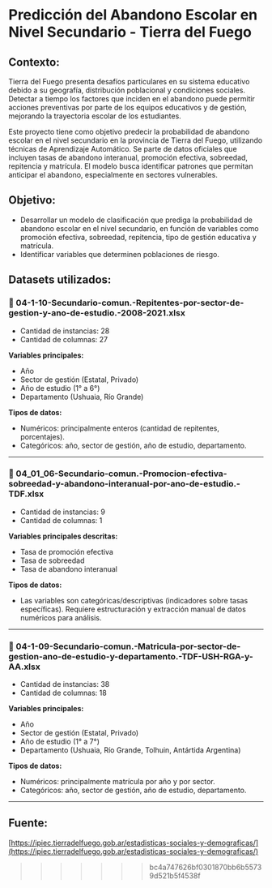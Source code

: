 # Predicción del Abandono Escolar en Nivel Secundario - Tierra del Fuego

## Contexto:
Tierra del Fuego presenta desafíos particulares en su sistema educativo debido a su geografía, distribución poblacional y condiciones sociales. Detectar a tiempo los factores que inciden en el abandono puede permitir acciones preventivas por parte de los equipos educativos y de gestión, mejorando la trayectoria escolar de los estudiantes.

Este proyecto tiene como objetivo predecir la probabilidad de abandono escolar en el nivel secundario en la provincia de Tierra del Fuego, utilizando técnicas de Aprendizaje Automático. Se parte de datos oficiales que incluyen tasas de abandono interanual, promoción efectiva, sobreedad, repitencia y matrícula. El modelo busca identificar patrones que permitan anticipar el abandono, especialmente en sectores vulnerables.

## Objetivo:
- Desarrollar un modelo de clasificación que prediga la probabilidad de abandono escolar en el nivel secundario, en función de variables como promoción efectiva, sobreedad, repitencia, tipo de gestión educativa y matrícula.
- Identificar variables que determinen poblaciones de riesgo.

## Datasets utilizados:

### 📄 04-1-10-Secundario-comun.-Repitentes-por-sector-de-gestion-y-ano-de-estudio.-2008-2021.xlsx
- Cantidad de instancias: 28
- Cantidad de columnas: 27

**Variables principales:**
- Año
- Sector de gestión (Estatal, Privado)
- Año de estudio (1° a 6°)
- Departamento (Ushuaia, Río Grande)

**Tipos de datos:**
- Numéricos: principalmente enteros (cantidad de repitentes, porcentajes).
- Categóricos: año, sector de gestión, año de estudio, departamento.

---

### 📄 04_01_06-Secundario-comun.-Promocion-efectiva-sobreedad-y-abandono-interanual-por-ano-de-estudio.-TDF.xlsx
- Cantidad de instancias: 9
- Cantidad de columnas: 1

**Variables principales descritas:**
- Tasa de promoción efectiva
- Tasa de sobreedad
- Tasa de abandono interanual

**Tipos de datos:**
- Las variables son categóricas/descriptivas (indicadores sobre tasas específicas). Requiere estructuración y extracción manual de datos numéricos para análisis.

---

### 📄 04-1-09-Secundario-comun.-Matricula-por-sector-de-gestion-ano-de-estudio-y-departamento.-TDF-USH-RGA-y-AA.xlsx
- Cantidad de instancias: 38
- Cantidad de columnas: 18

**Variables principales:**
- Año
- Sector de gestión (Estatal, Privado)
- Año de estudio (1° a 7°)
- Departamento (Ushuaia, Río Grande, Tolhuin, Antártida Argentina)

**Tipos de datos:**
- Numéricos: principalmente matrícula por año y por sector.
- Categóricos: año, sector de gestión, año de estudio, departamento.

---

## Fuente:
[https://ipiec.tierradelfuego.gob.ar/estadisticas-sociales-y-demograficas/](https://ipiec.tierradelfuego.gob.ar/estadisticas-sociales-y-demograficas/)
>>>>>>> bc4a747626bf0301870bb6b55739d521b5f4538f
